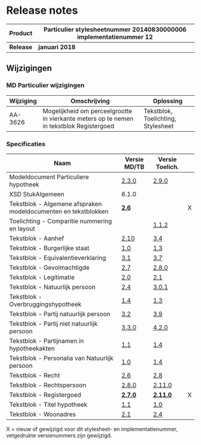 # Release notes
Product|Particulier stylesheetnummer 20140830000006 implementatienummer 12|
|---|---|
|**Release**|**januari 2018**|
## Wijzigingen
### MD Particulier wijzigingen
|Wijziging|Omschrijving|Oplossing|
|---|---|---|
AA-3626|Mogelijkheid om perceelgrootte in vierkante meters op te nemen in tekstblok Registergoed|Tekstblok, Toelichting, Stylesheet|
### Specificaties
Naam|Versie MD/TB|Versie Toelich.|  |
| --- |--- |--- |---|
Modeldocument Particuliere hypotheek|[2.3.0](/kik-modeldocumenten/modeldocumenten/Hypotheek%20Particulier/20140830000006/Modeldocument%20particuliere%20hypotheek%20v2.3.0.docx)|[2.9.0](/kik-modeldocumenten/modeldocumenten/Hypotheek%20Particulier/20140830000006/Toelichting%20modeldocument%20Particuliere%20hypotheek%202.3.0%20-%20v2.9.0.docx)|   |
XSD StukAlgemeen|6.1.0||   |
Tekstblok - Algemene afspraken modeldocumenten en tekstblokken|**[2.6](/kik-modeldocumenten/tekstblokken/Tekstblok%20-%20Algemene%20afspraken%20modeldocumenten%20en%20tekstblokken%20v2.6.docx)**|| X | 
Toelichting - Comparitie nummering en layout||[1.1.2](/kik-modeldocumenten/tekstblokken/Toelichting%20-%20Comparitie%20nummering%20en%20layout%20v1.1.2.docx)|   |
Tekstblok - Aanhef|[2.10](/kik-modeldocumenten/tekstblokken/Tekstblok%20-%20Aanhef%20v2.10.docx)|[3.4](/kik-modeldocumenten/tekstblokken/Toelichting%20Tekstblok%20-%20Aanhef%202.10%20-%20v3.4.docx)|   |
Tekstblok - Burgerlijke staat|[1.0](/kik-modeldocumenten/tekstblokken/Tekstblok%20-%20Burgerlijke%20staat%20v1.0.docx)|[1.3](/kik-modeldocumenten/tekstblokken/Toelichting%20Tekstblok%20-%20Burgerlijke%20staat%201.0%20-%20v1.3.docx)|   |
Tekstblok - Equivalentieverklaring|[3.1](/kik-modeldocumenten/tekstblokken/Tekstblok%20-%20Equivalentieverklaring%20v3.1.docx)|[3.7](/kik-modeldocumenten/tekstblokken/Toelichting%20Tekstblok%20-%20Equivalentieverklaring%203.1%20-%20v3.7.docx)|   |
Tekstblok - Gevolmachtigde|[2.7](/kik-modeldocumenten/tekstblokken/Tekstblok%20-%20Gevolmachtigde%20v2.7.docx)|[2.8.0](/kik-modeldocumenten/tekstblokken/Toelichting%20Tekstblok%20-%20Gevolmachtigde%202.7%20-%20v2.8.0.docx)|   |
Tekstblok - Legitimatie|[2.0](/kik-modeldocumenten/tekstblokken/Tekstblok%20-%20Legitimatie%20v2.0.docx)|[2.1](/kik-modeldocumenten/tekstblokken/Toelichting%20Tekstblok%20-%20Legitimatie%202.0%20-%20v2.1.docx)|   |
Tekstblok - Natuurlijk persoon|[2.4](/kik-modeldocumenten/tekstblokken/Tekstblok%20-%20Natuurlijk%20persoon%20v2.4.docx)|[3.0.1](/kik-modeldocumenten/tekstblokken/Toelichting%20Tekstblok%20-%20Natuurlijk%20persoon%202.4%20-%20v3.0.1.docx)|   |
Tekstblok - Overbruggingshypotheek|[1.4](/kik-modeldocumenten/tekstblokken/Tekstblok%20-%20Overbruggingshypotheek%20v%201.4.docx)|[1.3](/kik-modeldocumenten/tekstblokken/Toelichting%20Tekstblok%20-%20Overbruggingshypotheek%201.4%20-%20v1.3.docx)|   |
Tekstblok - Partij natuurlijk persoon|[3.2](/kik-modeldocumenten/tekstblokken/Tekstblok%20-%20Partij%20natuurlijk%20persoon%20v3.2.docx)|[3.9](/kik-modeldocumenten/tekstblokken/Toelichting%20Tekstblok%20-%20Partij%20natuurlijk%20persoon%203.2%20-%20v3.9.docx)|   |
Tekstblok - Partij niet natuurlijk persoon|[3.3.0](/kik-modeldocumenten/tekstblokken/Tekstblok%20-%20Partij%20niet%20natuurlijk%20persoon%20v3.3.0.docx)|[4.2.0](/kik-modeldocumenten/tekstblokken/Toelichting%20Tekstblok%20-%20Partij%20niet%20natuurlijk%20persoon%203.3.0%20-%20v4.2.0.docx)|   |
Tekstblok - Partijnamen in hypotheekakten|[1.1](/kik-modeldocumenten/tekstblokken/Tekstblok%20-%20Partijnamen%20in%20hypotheekakten%20%20v1.1.docx)|[1.4](/kik-modeldocumenten/tekstblokken/Toelichting%20Tekstblok%20-%20Partijnamen%20in%20hypotheekakten%201.1%20-%20v1.4.docx)|   |
Tekstblok - Personalia van Natuurlijk persoon|[1.0](/kik-modeldocumenten/tekstblokken/Tekstblok%20-%20Personalia%20van%20Natuurlijk%20persoon%20v1.0.docx)|[1.4](/kik-modeldocumenten/tekstblokken/Toelichting%20Tekstblok%20-%20Personalia%20van%20Natuurlijk%20persoon%201.0%20-%20v1.4.docx)|   |
Tekstblok - Recht|[2.6](/kik-modeldocumenten/tekstblokken/Tekstblok%20-%20Recht%20v2.6.docx)|[2.8](/kik-modeldocumenten/tekstblokken/Toelichting%20Tekstblok%20-%20Recht%202.6%20-%20v2.8.docx)|   |
Tekstblok - Rechtspersoon|[2.8.0](/kik-modeldocumenten/tekstblokken/Tekstblok%20-%20Rechtspersoon%20v2.8.0.docx)|[2.11.0](/kik-modeldocumenten/tekstblokken/Toelichting%20Tekstblok%20-%20Rechtspersoon%202.8.0%20-%20v2.11.0.docx)|   |
Tekstblok - Registergoed|**[2.7.0](/kik-modeldocumenten/tekstblokken/Tekstblok%20-%20Registergoed%20v2.7.0.docx)**|**[2.11.0](/kik-modeldocumenten/tekstblokken/Toelichting%20Tekstblok%20-%20Registergoed%202.7.0%20-%20v2.11.0.docx)**| X | 
Tekstblok - Titel hypotheek|[1.1](/kik-modeldocumenten/tekstblokken/Tekstblok%20-%20Titel%20hypotheek%20v1.1.docx)|[1.0](/kik-modeldocumenten/tekstblokken/Toelichting%20Tekstblok%20-%20Titel%20hypotheek%201.1%20-%20v1.0.docx)|   |
Tekstblok - Woonadres|[2.1](/kik-modeldocumenten/tekstblokken/Tekstblok%20-%20Woonadres%20v2.1.docx)|[2.4](/kik-modeldocumenten/tekstblokken/Toelichting%20Tekstblok%20-%20Woonadres%202.1%20-%20v2.4.docx)|   |
X = nieuw of gewijzigd voor dit stylesheet- en implementatienummer, vetgedrukte versienummers zijn gewijzigd.
